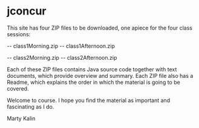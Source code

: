 # jconcur

This site has four ZIP files to be downloaded, one apiece for the four class sessions:

   -- class1Morning.zip
   -- class1Afternoon.zip

   -- class2Morning.zip
   -- class2Afternoon.zip

Each of these ZIP files contains Java source code together with text documents,
which provide overview and summary. Each ZIP file also has a Readme, which explains
the order in which the material is going to be covered.

Welcome to course. I hope you find the material as important and fascinating as I do.

Marty Kalin

